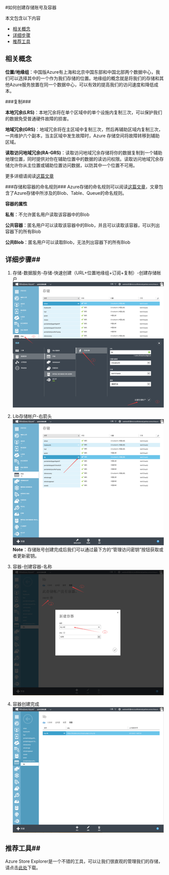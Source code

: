 <properties 
	pageTitle="如何创建存储账号及容器" 
	description="本页介绍如何创建存储账号及容器。" 
	services="storage" 
	documentationCenter="" 
	authors=""
	manager="" 
	editor=""/>

<tags ms.service="storage" ms.date="" wacn.date="12/14/2015"/>

#如何创建存储账号及容器

本文包含以下内容

* [相关概念](#concept)
* [详细步骤](#operation)
* [推荐工具](#tool)
 
## <a id="concept"></a>相关概念

**位置/地缘组**：中国版Azure有上海和北京中国东部和中国北部两个数据中心，我们可以选择其中的一个作为我们存储的位置。地缘组的概念就是将我们的存储和其他Azure服务放置在同一个数据中心，可以有效的提高我们的访问速度和降低成本。

###复制###

**本地冗余(LRS)**：本地冗余将在单个区域中的单个设施内复制三次，可以保护我们的数据免受普通硬件故障的损害。

**地域冗余(GRS)**：地域冗余将在主区域中复制三次，然后再辅助区域内复制三次，一共维护六个副本，当主区域中发生故障时，Azure 存储空间将故障转移到辅助区域。

**读取访问地域冗余(RA-GRS)**：读取访问地域冗余存储将你的数据复制到一个辅助地理位置，同时提供对你在辅助位置中的数据的读访问权限。读取访问地域冗余存储允许你从主位置或辅助位置访问数据，以防其中一个位置不可用。

更多详细请阅读[这篇文章](/documentation/articles/storage-redundancy)

###存储和容器的命名规则###
Azure存储的命名规则可以阅读[这篇文章](http://blogs.msdn.com/b/jmstall/archive/2014/06/12/azure-storage-naming-rules.aspx)，文章包含了Azure存储中所涉及的Blob、Table、Queue的命名规则。
 
**容器的属性**

**私有**：不允许匿名用户读取该容器中的Blob

**公共容器**：匿名用户可以读取该容器中的Blob，并且可以读取该容器，可以列出容器下的所有Blob

**公共Blob**：匿名用户可以读取Blob，无法列出容器下的所有Blob

## <a id="operation"></a>详细步骤##

1. 存储-数据服务-存储-快速创建（URL+位置地缘组+订阅+复制）-创建存储帐户![](./media/storage-how-to-create-account-container/create-account.png)
2. Lib存储帐户-右箭头  ![](./media/storage-how-to-create-account-container/enter-storage.png)
**Note**：存储账号创建完成后我们可以通过最下方的“管理访问密钥”按钮获取或者更新密钥。
3.  容器-创建容器-名称![](./media/storage-how-to-create-account-container/create-container.png)
 
4. 容器创建完成![](./media/storage-how-to-create-account-container/container-dashboard.png)
 
 
 
## <a id="tool"></a>推荐工具##
Azure Store Explorer是一个不错的工具，可以让我们很直观的管理我们的存储，请点击[此处](https://azurestorageexplorer.codeplex.com/)下载。
